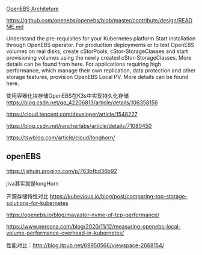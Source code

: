 
[OpenEBS Architeture](https://docs.openebs.io/docs/next/quickstart.html)


https://github.com/openebs/openebs/blob/master/contribute/design/README.md


Understand the pre-requisites for your Kubernetes platform
Start installation through OpenEBS operator.
For production deployments or to test OpenEBS volumes on real disks, create cStorPools, cStor-StorageClasses and start provisioning volumes using the newly created cStor-StorageClasses. More details can be found from here.
For applications requiring high performance, which manage their own replication, data protection and other storage features, provision OpenEBS Local PV. More details can be found here.

使用容器化块存储OpenEBS在K3s中实现持久化存储
https://blog.csdn.net/qq_42206813/article/details/106358156

https://cloud.tencent.com/developer/article/1548227


https://blog.csdn.net/rancherlabs/article/details/71080450

https://tswblog.com/article/cloud/longhorn/


## openEBS 

https://jishuin.proginn.com/p/763bfbd36b92

jiva其实就是longHorn 

开源存储特性对比
https://kubevious.io/blog/post/comparing-top-storage-solutions-for-kubernetes

https://openebs.io/blog/mayastor-nvme-of-tcp-performance/

https://www.percona.com/blog/2020/11/12/measuring-openebs-local-volume-performance-overhead-in-kubernetes/

性能对比：http://blog.itpub.net/69950566/viewspace-2668154/
　
 

